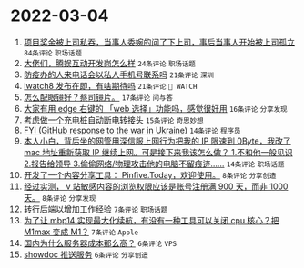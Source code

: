 # 2022-03-04

1. [项目奖金被上司私吞，当事人委婉的问了下上司，事后当事人开始被上司孤立](https://www.v2ex.com/t/837842) `84条评论` `职场话题`
1. [大佬们，腾娱互动开发岗怎么样](https://www.v2ex.com/t/837855) `24条评论` `职场话题`
1. [防疫办的人来电话会以私人手机号联系吗](https://www.v2ex.com/t/837880) `21条评论` `深圳`
1. [iwatch8 发布在即，有啥期待吗](https://www.v2ex.com/t/837841) `21条评论` ` WATCH`
1. [怎么配眼镜好？蔡司镜片。](https://www.v2ex.com/t/837856) `17条评论` `问与答`
1. [大家有用 edge 右键的 「web 选择」功能吗，感觉很好用](https://www.v2ex.com/t/837857) `16条评论` `分享发现`
1. [考虑做一个充电桩自动断电转接头](https://www.v2ex.com/t/837837) `15条评论` `奇思妙想`
1. [FYI (GitHub response to the war in Ukraine)](https://www.v2ex.com/t/837884) `14条评论` `程序员`
1. [本人小白，背后坐的网管用深信服上网行为把我的 IP 限速到 0Byte，我改了 mac 地址重新获取 IP 继续上网。可是接下来我该怎么做？ 1.不和他一般见识 2.报告给领导 3.偷偷网络/物理攻击他的电脑不留痕迹……](https://www.v2ex.com/t/837860) `14条评论` `职场话题`
1. [开发了一个内容分享工具： Pinfive.Today，欢迎使用。](https://www.v2ex.com/t/837867) `8条评论` `分享创造`
1. [经过实测， v 站敏感内容的浏览权限应该是账号注册满 900 天，而非 1000 天。](https://www.v2ex.com/t/837844) `8条评论` `分享发现`
1. [转行后端以增加工作经验](https://www.v2ex.com/t/837883) `7条评论` `职场话题`
1. [为了让 mbp14 实现最大化续航，有没有一种工具可以关闭 cpu 核心？把 M1max 变成 M1？](https://www.v2ex.com/t/837869) `7条评论` `Apple`
1. [国内为什么服务器成本那么高？](https://www.v2ex.com/t/837890) `6条评论` `VPS`
1. [showdoc 推送服务](https://www.v2ex.com/t/837865) `6条评论` `分享创造`

